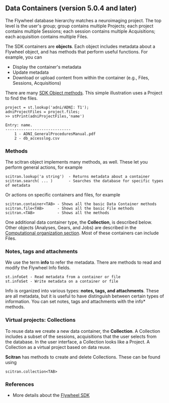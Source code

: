 ## Data Containers (version 5.0.4 and later)
The Flywheel database hierarchy matches a neuroimaging project. The top level is the user's group;  group contains multiple Projects; each project contains multiple Sessions; each session contains multiple Acquisitions; each acquisition contains multiple Files.

The SDK containers are **objects**.  Each object includes metadata about a Flywheel object, and has methods that perform useful functions. For example, you can 

* Display the container's metadata
* Update metadata
* Download or upload content from within the container (e.g., Files, Sessions, Acquisitions)

There are many [SDK Object methods](object-methods). This simple illustration uses a Project to find the files.
```
project = st.lookup('adni/ADNI: T1');
adniProjectFiles = project.files;
>> stPrint(adniProjectFiles,'name')

Entry: name.
-----------------------------
	1 - ADNI_GeneralProceduresManual.pdf 
	2 - db_accesslog.csv 
```



### Methods
The scitran object implements many methods, as well.  These let you perform general actions, for example

    scitran.lookup('a string')  - Returns metadata about a container
    scitran.search( ... )       - Searches the database for specific types of metadata

Or actions on specific containers and files, for example

    scitran.container<TAB> - Shows all the basic Data Container methods
    scitran.file<TAB>      - Shows all the basic File methods 
    scitran.<TAB>          - Shows all the methods

One additional data container type, the **Collection**, is described below. Other objects (Analyses, Gears, and Jobs) are described in the [Computational organization section](Computational-organization).  Most of these containers can include Files.

### Notes, tags and attachments

We use the term **info** to refer the metadata. There are methods to read and modify the Flywheel Info fields.

    st.infoGet - Read metadata from a container or file
    st.infoSet - Write metadata on a container or file

Info is organized into various types: **notes, tags, and attachments**.  These are all metadata, but it is useful to have distinguish between certain types of information. You can set notes, tags and attachments with the info* methods.

### Virtual projects:  Collections
To reuse data we create a new data container, the **Collection**. A Collection includes a subset of the sessions, acquisitions that the user selects from the database.  In the user interface, a Collection looks like a Project.  A Collection as a virtual project based on data reuse.  

**Scitran** has methods to create and delete Collections.  These can be found using

    scitran.collection<TAB>

### References

* More details about the [Flywheel SDK](https://flywheel-io.github.io/core/tags/4.4.5/matlab/getting_started.html)
